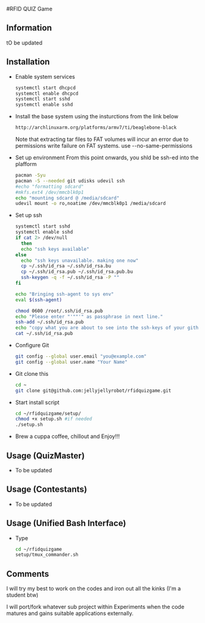#RFID QUIZ Game


## Information

tO be updated


## Installation


- Enable system services
  ```sh
  systemctl start dhcpcd
  systemctl enable dhcpcd
  systemctl start sshd
  systemctl enable sshd
  ```

- Install the base system using the insturctions from the link below
  ```html
  http://archlinuxarm.org/platforms/armv7/ti/beaglebone-black
  ```
  Note that extracting tar files to FAT volumes will incur an error due to permissions write failure on FAT systems. use --no-same-permissions

- Set up environment
  From this point onwards, you shld be ssh-ed into the plafform

  ```sh
  pacman -Syu
  pacman -S --needed git udisks udevil ssh
  #echo "formatting sdcard"
  #mkfs.ext4 /dev/mmcblk0p1
  echo "mounting sdcard @ /media/sdcard"
  udevil mount -o ro,noatime /dev/mmcblk0p1 /media/sdcard
  ```


- Set up ssh 

  ```sh
  systemctl start sshd
  systemctl enable sshd
  if cat 2> /dev/null
    then
    echo "ssh keys available"
  else
    echo "ssh keys unavailable. making one now"
    cp ~/.ssh/id_rsa ~/.ssh/id_rsa.bu
    cp ~/.ssh/id_rsa.pub ~/.ssh/id_rsa.pub.bu
    ssh-keygen -q -f ~/.ssh/id_rsa -P ""
  fi

  echo "Bringing ssh-agent to sys env"
  eval $(ssh-agent)

  chmod 0600 /root/.ssh/id_rsa.pub
  echo "Please enter "'""'" as passphrase in next line." 
  ssh-add ~/.ssh/id_rsa.pub
  echo "copy what you are about to see into the ssh-keys of your github account"
  cat ~/.ssh/id_rsa.pub
  ```

- Configure Git

  ```sh
  git config --global user.email "you@example.com"
  git config --global user.name "Your Name"
  ```

- Git clone this
  ```sh
  cd ~
  git clone git@github.com:jellyjellyrobot/rfidquizgame.git
  ```

- Start install script

  ```sh
  cd ~/rfidquizgame/setup/
  chmod +x setup.sh #if needed
  ./setup.sh
  ```

- Brew a cuppa coffee, chillout and Enjoy!!!

## Usage (QuizMaster)

- To be updated

## Usage (Contestants)

- To be updated

## Usage (Unified Bash Interface)

- Type

  ```sh
  cd ~/rfidquizgame
  setup/tmux_commander.sh
  ```



## Comments

I will try my best to work on the codes and iron out all the kinks (I'm a student btw)

I will port/fork whatever sub project within Experiments when the code matures and gains suitable applications externally.